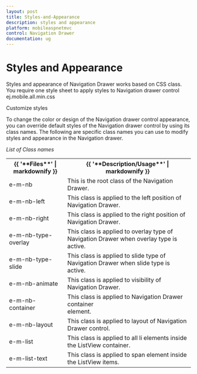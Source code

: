 ```yaml
---
layout: post
title: Styles-and-Appearance
description: styles and appearance
platform: mobileaspnetmvc
control: Navigation Drawer
documentation: ug
---
```


# Styles and Appearance

Styles and appearance of Navigation Drawer works based on CSS class. You require one style sheet to apply styles to Navigation drawer control ej.mobile.all.min.css

Customize styles

To change the color or design of the Navigation drawer control appearance, you can override default styles of the Navigation drawer control by using its class names. The following are specific class names you can use to modify styles and appearance in the Navigation drawer.

_List of Class names_

<table>
<tr>
<th>
{{ '**Files**' | markdownify }}</th><th>
{{ '**Description/Usage**' | markdownify }}</th></tr>
<tr>
<td>
e-m-nb</td><td>
This is the root class of the Navigation Drawer.</td></tr>
<tr>
<td>
e-m-nb-left</td><td>
This class is applied to the left position of Navigation Drawer.</td></tr>
<tr>
<td>
e-m-nb-right</td><td>
This class is applied to the right position of Navigation Drawer.</td></tr>
<tr>
<td>
e-m-nb-type-overlay</td><td>
This class is applied to overlay type of Navigation Drawer when overlay type is active.</td></tr>
<tr>
<td>
e-m-nb-type-slide</td><td>
This class is applied to slide type of Navigation Drawer when slide type is active.</td></tr>
<tr>
<td>
e-m-nb-animate</td><td>
This class is applied to visibility of Navigation Drawer.</td></tr>
<tr>
<td>
e-m-nb-container</td><td>
This class is applied to Navigation Drawer container <div> element.</td></tr>
<tr>
<td>
e-m-nb-layout</td><td>
This class is applied to layout of Navigation Drawer control.</td></tr>
<tr>
<td>
e-m-list</td><td>
This class is applied to all li elements inside the ListView container.</td></tr>
<tr>
<td>
e-m-list-text</td><td>
This class is applied to span element inside the ListView items.</td></tr>
</table>


